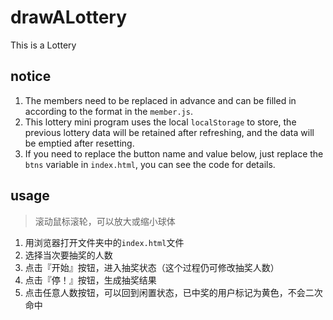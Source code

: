 # drawALottery
This is a Lottery

## notice
1. The members need to be replaced in advance and can be filled in according to the format in the `member.js`.
2. This lottery mini program uses the local `localStorage` to store, the previous lottery data will be retained after refreshing, and the data will be emptied after resetting.
3. If you need to replace the button name and value below, just replace the `btns` variable in `index.html`, you can see the code for details.

## usage
> 滚动鼠标滚轮，可以放大或缩小球体

1. 用浏览器打开文件夹中的`index.html`文件
2. 选择当次要抽奖的人数
3. 点击『开始』按钮，进入抽奖状态（这个过程仍可修改抽奖人数）
4. 点击『停！』按钮，生成抽奖结果
5. 点击任意人数按钮，可以回到闲置状态，已中奖的用户标记为黄色，不会二次命中
